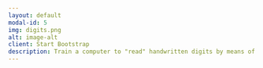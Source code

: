 ```yaml
---
layout: default
modal-id: 5
img: digits.png
alt: image-alt
client: Start Bootstrap
description: Train a computer to "read" handwritten digits by means of machine learning!
---
```

